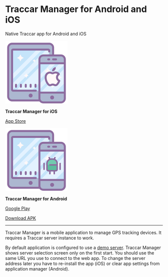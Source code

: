 # Traccar Manager for Android and iOS

Native Traccar app for Android and iOS

![](<../../.gitbook/assets/manager ios>)

**Traccar Manager for iOS**

[App Store](https://itunes.apple.com/us/app/traccar-manager/id1113966562)

![](<../../.gitbook/assets/manager android>)

**Traccar Manager for Android**

[Google Play](https://play.google.com/store/apps/details?id=org.traccar.manager)

[Download APK](https://github.com/traccar/traccar-manager-android/releases/download/v3.1/app-regular-release.apk)

***

Traccar Manager is a mobile application to manage GPS tracking devices. It requires a Traccar server instance to work.

By default application is configured to use a [demo server](broken-reference). Traccar Manager shows server selection screen only on the first start. You should use the same URL you use to connect to the web app. To change the server address later you have to re-install the app (iOS) or clear app settings from application manager (Android).
